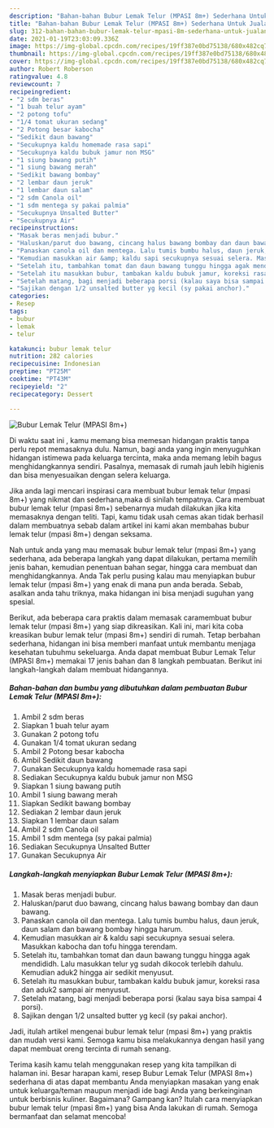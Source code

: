 ```yaml
---
description: "Bahan-bahan Bubur Lemak Telur (MPASI 8m+) Sederhana Untuk Jualan"
title: "Bahan-bahan Bubur Lemak Telur (MPASI 8m+) Sederhana Untuk Jualan"
slug: 312-bahan-bahan-bubur-lemak-telur-mpasi-8m-sederhana-untuk-jualan
date: 2021-01-19T23:03:09.336Z
image: https://img-global.cpcdn.com/recipes/19ff387e0bd75138/680x482cq70/bubur-lemak-telur-mpasi-8m-foto-resep-utama.jpg
thumbnail: https://img-global.cpcdn.com/recipes/19ff387e0bd75138/680x482cq70/bubur-lemak-telur-mpasi-8m-foto-resep-utama.jpg
cover: https://img-global.cpcdn.com/recipes/19ff387e0bd75138/680x482cq70/bubur-lemak-telur-mpasi-8m-foto-resep-utama.jpg
author: Robert Roberson
ratingvalue: 4.8
reviewcount: 7
recipeingredient:
- "2 sdm beras"
- "1 buah telur ayam"
- "2 potong tofu"
- "1/4 tomat ukuran sedang"
- "2 Potong besar kabocha"
- "Sedikit daun bawang"
- "Secukupnya kaldu homemade rasa sapi"
- "Secukupnya kaldu bubuk jamur non MSG"
- "1 siung bawang putih"
- "1 siung bawang merah"
- "Sedikit bawang bombay"
- "2 lembar daun jeruk"
- "1 lembar daun salam"
- "2 sdm Canola oil"
- "1 sdm mentega sy pakai palmia"
- "Secukupnya Unsalted Butter"
- "Secukupnya Air"
recipeinstructions:
- "Masak beras menjadi bubur."
- "Haluskan/parut duo bawang, cincang halus bawang bombay dan daun bawang."
- "Panaskan canola oil dan mentega. Lalu tumis bumbu halus, daun jeruk, daun salam dan bawang bombay hingga harum."
- "Kemudian masukkan air &amp; kaldu sapi secukupnya sesuai selera. Masukkan kabocha dan tofu hingga terendam."
- "Setelah itu, tambahkan tomat dan daun bawang tunggu hingga agak mendididh. Lalu masukkan telur yg sudah dikocok terlebih dahulu. Kemudian aduk2 hingga air sedikit menyusut."
- "Setelah itu masukkan bubur, tambakan kaldu bubuk jamur, koreksi rasa dan aduk2 sampai air menyusut."
- "Setelah matang, bagi menjadi beberapa porsi (kalau saya bisa sampai 4 porsi)."
- "Sajikan dengan 1/2 unsalted butter yg kecil (sy pakai anchor)."
categories:
- Resep
tags:
- bubur
- lemak
- telur

katakunci: bubur lemak telur 
nutrition: 282 calories
recipecuisine: Indonesian
preptime: "PT25M"
cooktime: "PT43M"
recipeyield: "2"
recipecategory: Dessert

---
```



![Bubur Lemak Telur (MPASI 8m+)](https://img-global.cpcdn.com/recipes/19ff387e0bd75138/680x482cq70/bubur-lemak-telur-mpasi-8m-foto-resep-utama.jpg)

Di waktu  saat ini , kamu memang bisa memesan hidangan praktis tanpa perlu repot memasaknya dulu. Namun, bagi anda yang ingin menyuguhkan hidangan istimewa pada keluarga tercinta, maka anda memang lebih bagus menghidangkannya sendiri. Pasalnya, memasak di rumah jauh lebih higienis dan bisa menyesuaikan dengan selera keluarga.

Jika anda lagi mencari inspirasi cara membuat bubur lemak telur (mpasi 8m+) yang nikmat dan sederhana,maka di sinilah tempatnya. Cara membuat bubur lemak telur (mpasi 8m+)  sebenarnya mudah dilakukan jika kita memasaknya dengan teliti. Tapi, kamu tidak usah cemas akan tidak berhasil dalam membuatnya 
sebab dalam artikel ini kami akan membahas bubur lemak telur (mpasi 8m+) dengan seksama.  



Nah untuk anda yang mau memasak bubur lemak telur (mpasi 8m+) yang sederhana, ada beberapa langkah yang dapat dilakukan, pertama memilih jenis bahan, kemudian penentuan bahan segar, hingga cara membuat dan menghidangkannya. Anda Tak perlu pusing kalau mau menyiapkan bubur lemak telur (mpasi 8m+) yang enak di mana pun anda berada. Sebab, asalkan anda  tahu triknya, maka hidangan ini bisa menjadi suguhan yang spesial.

Berikut, ada beberapa cara praktis  dalam memasak caramembuat bubur lemak telur (mpasi 8m+) yang siap dikreasikan. Kali ini, mari kita coba kreasikan bubur lemak telur (mpasi 8m+) sendiri di rumah. Tetap berbahan sederhana, hidangan ini bisa memberi manfaat untuk membantu menjaga kesehatan tubuhmu sekeluarga. Anda dapat membuat Bubur Lemak Telur (MPASI 8m+) memakai 17 jenis bahan dan 8 langkah pembuatan. Berikut ini langkah-langkah dalam membuat hidangannya.

<!--inarticleads1-->

##### Bahan-bahan dan bumbu yang dibutuhkan dalam pembuatan Bubur Lemak Telur (MPASI 8m+):

1. Ambil 2 sdm beras
1. Siapkan 1 buah telur ayam
1. Gunakan 2 potong tofu
1. Gunakan 1/4 tomat ukuran sedang
1. Ambil 2 Potong besar kabocha
1. Ambil Sedikit daun bawang
1. Gunakan Secukupnya kaldu homemade rasa sapi
1. Sediakan Secukupnya kaldu bubuk jamur non MSG
1. Siapkan 1 siung bawang putih
1. Ambil 1 siung bawang merah
1. Siapkan Sedikit bawang bombay
1. Sediakan 2 lembar daun jeruk
1. Siapkan 1 lembar daun salam
1. Ambil 2 sdm Canola oil
1. Ambil 1 sdm mentega (sy pakai palmia)
1. Sediakan Secukupnya Unsalted Butter
1. Gunakan Secukupnya Air




<!--inarticleads2-->

##### Langkah-langkah menyiapkan Bubur Lemak Telur (MPASI 8m+):

1. Masak beras menjadi bubur.
1. Haluskan/parut duo bawang, cincang halus bawang bombay dan daun bawang.
1. Panaskan canola oil dan mentega. Lalu tumis bumbu halus, daun jeruk, daun salam dan bawang bombay hingga harum.
1. Kemudian masukkan air &amp; kaldu sapi secukupnya sesuai selera. Masukkan kabocha dan tofu hingga terendam.
1. Setelah itu, tambahkan tomat dan daun bawang tunggu hingga agak mendididh. Lalu masukkan telur yg sudah dikocok terlebih dahulu. Kemudian aduk2 hingga air sedikit menyusut.
1. Setelah itu masukkan bubur, tambakan kaldu bubuk jamur, koreksi rasa dan aduk2 sampai air menyusut.
1. Setelah matang, bagi menjadi beberapa porsi (kalau saya bisa sampai 4 porsi).
1. Sajikan dengan 1/2 unsalted butter yg kecil (sy pakai anchor).




Jadi, itulah artikel mengenai  bubur lemak telur (mpasi 8m+)  yang praktis dan mudah versi kami. Semoga kamu bisa melakukannya dengan hasil yang dapat membuat oreng tercinta di rumah senang. 

Terima kasih kamu telah menggunakan resep yang kita tampilkan di halaman ini. Besar harapan kami, resep  Bubur Lemak Telur (MPASI 8m+) sederhana di atas dapat membantu Anda menyiapkan masakan yang enak untuk keluarga/teman maupun menjadi ide bagi Anda yang berkeinginan untuk berbisnis kuliner. Bagaimana? Gampang kan? Itulah cara menyiapkan bubur lemak telur (mpasi 8m+) yang bisa Anda lakukan di rumah. Semoga bermanfaat dan selamat mencoba!

